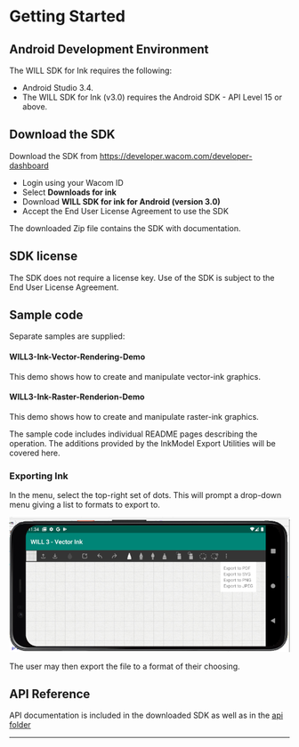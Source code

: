 # Getting Started 

## Android Development Environment

The WILL SDK for Ink requires the following:

- Android Studio 3.4. 
- The WILL SDK for Ink (v3.0) requires the Android SDK - API Level 15 or above.


## Download the SDK

Download the SDK from https://developer.wacom.com/developer-dashboard

* Login using your Wacom ID
* Select **Downloads for ink**
* Download **WILL SDK for ink for Android (version 3.0)**
* Accept the End User License Agreement to use the SDK

The downloaded Zip file contains the SDK with documentation.


## SDK license

The SDK does not require a license key. Use of the SDK is subject to the End User License Agreement. 

## Sample code

Separate samples are supplied:

#### WILL3-Ink-Vector-Rendering-Demo
This demo shows how to create and manipulate vector-ink graphics.

#### WILL3-Ink-Raster-Renderion-Demo
This demo shows how to create and manipulate raster-ink graphics.

The sample code includes individual README pages describing the operation. The additions provided by the InkModel Export Utilities will be covered here.

### Exporting Ink

In the menu, select the top-right set of dots. This will prompt a drop-down menu giving a list to formats to export to.

![Exporting Ink to multiple formats](media/exporting.png)

The user may then export the file to a format of their choosing.



## API Reference

API documentation is included in the downloaded SDK as well as in the [api folder](api/digital-ink-kotlin/index.md)


----

​        





